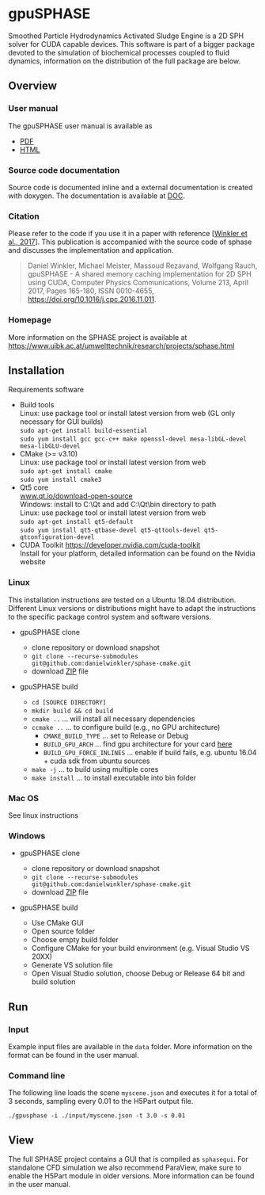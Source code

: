 # gpuSPHASE
Smoothed Particle Hydrodynamics Activated Sludge Engine is a 2D SPH solver for CUDA capable devices.
This software is part of a bigger package devoted to the simulation of biochemical processes coupled to fluid dynamics, information on the distribution of the full package are below.

## Overview

### User manual

The gpuSPHASE user manual is available as
* [PDF](http://iut-ibk.github.io/gpusphase/documentation/userguide.pdf)
* [HTML](https://github.com/iut-ibk/gpusphase/blob/gh-pages/documentation/userguide.pdf)

### Source code documentation

Source code is documented inline and a external documentation is created with doxygen.
The documentation is available at [DOC](http://iut-ibk.github.io/gpusphase/doxygen/html/index.html).

### Citation

Please refer to the code if you use it in a paper with reference [[Winkler et al., 2017](http://www.sciencedirect.com/science/article/pii/S0010465516303666)].
This publication is accompanied with the source code of sphase and discusses the implementation and application.

> Daniel Winkler, Michael Meister, Massoud Rezavand, Wolfgang Rauch, gpuSPHASE - A shared memory caching implementation for 2D SPH using CUDA, Computer Physics Communications, Volume 213, April 2017, Pages 165-180, ISSN 0010-4655, https://doi.org/10.1016/j.cpc.2016.11.011.

### Homepage

More information on the SPHASE project is available at https://www.uibk.ac.at/umwelttechnik/research/projects/sphase.html

## Installation

Requirements software
* Build tools  
  Linux: use package tool or install latest version from web (GL only necessary for GUI builds)  
  `sudo apt-get install build-essential`  
  `sudo yum install gcc gcc-c++ make openssl-devel mesa-libGL-devel mesa-libGLU-devel`  
* CMake (>= v3.10)  
  Linux: use package tool or install latest version from web  
  `sudo apt-get install cmake`  
  `sudo yum install cmake3`  
* Qt5 core  
  www.qt.io/download-open-source  
  Windows: install to C:\Qt and add C:\Qt\bin directory to path  
  Linux: use package tool or install latest version from web  
  `sudo apt-get install qt5-default`  
  `sudo yum install qt5-qtbase-devel qt5-qttools-devel qt5-qtconfiguration-devel`
* CUDA Toolkit
  https://developer.nvidia.com/cuda-toolkit  
  Install for your platform, detailed information can be found on the Nvidia website


### Linux

This installation instructions are tested on a Ubuntu 18.04 distribution.
Different Linux versions or distributions might have to adapt the instructions to the specific package control system and software versions.

* gpuSPHASE clone
  * clone repository or download snapshot
  * `git clone --recurse-submodules git@github.com:danielwinkler/sphase-cmake.git`
  * download [ZIP](https://github.com/iut-ibk/gpusphase/raw/gh-pages/mirror/sphase.zip) file
  

* gpuSPHASE build
  * `cd [SOURCE DIRECTORY]`
  * `mkdir build && cd build`
  * `cmake ..` ... will install all necessary dependencies
  * `ccmake ..` ... to configure build (e.g., no GPU architecture)
    * `CMAKE_BUILD_TYPE` ... set to Release or Debug
    * `BUILD_GPU_ARCH` ... find gpu architecture for your card [here](https://developer.nvidia.com/cuda-gpus)
    * `BUILD_GPU_FORCE_INLINES` ... enable if build fails, e.g. ubuntu 16.04 + cuda sdk from ubuntu sources
  * `make -j` ... to build using multiple cores
  * `make install` ... to install executable into bin folder

### Mac OS

See linux instructions

### Windows

* gpuSPHASE clone
  * clone repository or download snapshot
  * `git clone --recurse-submodules git@github.com:danielwinkler/sphase-cmake.git`
  * download [ZIP](https://github.com/iut-ibk/gpusphase/raw/gh-pages/mirror/sphase.zip) file
  

* gpuSPHASE build
  * Use CMake GUI
  * Open source folder
  * Choose empty build folder
  * Configure CMake for your build environment (e.g. Visual Studio VS 20XX)
  * Generate VS solution file
  * Open Visual Studio solution, choose Debug or Release 64 bit and build solution
  

## Run
### Input

Example input files are available in the `data` folder.
More information on the format can be found in the user manual.

### Command line

The following line loads the scene `myscene.json` and executes it for a total of 3 seconds, sampling every 0.01 to the H5Part output file.
```
./gpusphase -i ./input/myscene.json -t 3.0 -s 0.01
```

## View

The full SPHASE project contains a GUI that is compiled as `sphasegui`.
For standalone CFD simulation we also recommend ParaView, make sure to enable the H5Part module in older versions.
More information can be found in the user manual.
